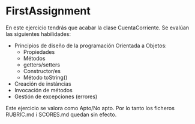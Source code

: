 # FirstAssignment

En este ejercicio tendrás que acabar la clase CuentaCorriente. Se evalúan las siguientes habilidades:

* Principios de diseño de la programación Orientada a Objetos:
    * Propiedades
    * Métodos
    * getters/setters
    * Constructor/es
    * Método toString()
* Creación de instáncias
* Invocación de métodos
* Gestión de excepciones (errores)

Este ejercicio se valora como Apto/No apto. Por lo tanto los ficheros RUBRIC.md i SCORES.md quedan sin efecto.